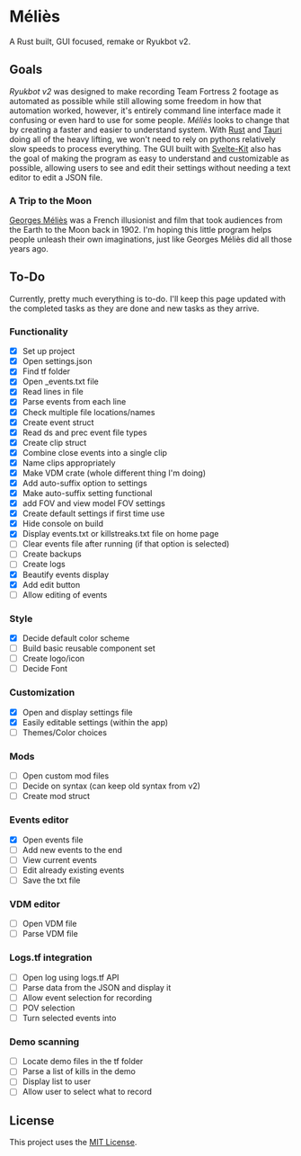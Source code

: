 # Méliès

A Rust built, GUI focused, remake or Ryukbot v2.

## Goals

*Ryukbot v2* was designed to make recording Team Fortress 2 footage as automated as possible while still allowing some freedom in how that automation worked, however, it's entirely command line interface made it confusing or even hard to use for some people. *Méliès* looks to change that by creating a faster and easier to understand system. With [Rust](https://www.rust-lang.org/) and [Tauri](https://tauri.app/) doing all of the heavy lifting, we won't need to rely on pythons relatively slow speeds to process everything. The GUI built with [Svelte-Kit](https://kit.svelte.dev/) also has the goal of making the program as easy to understand and customizable as possible, allowing users to see and edit their settings without needing a text editor to edit a JSON file.

### A Trip to the Moon

[Georges Méliès](https://en.wikipedia.org/wiki/Georges_M%C3%A9li%C3%A8s) was a French illusionist and film that took audiences from the Earth to the Moon back in 1902. I'm hoping this little program helps people unleash their own imaginations, just like Georges Méliès did all those years ago.

## To-Do

Currently, pretty much everything is to-do. I'll keep this page updated with the completed tasks as they are done and new tasks as they arrive.

### Functionality

- [x] Set up project
- [x] Open settings.json
- [x] Find tf folder
- [x] Open _events.txt file
- [x] Read lines in file
- [x] Parse events from each line
- [x] Check multiple file locations/names
- [x] Create event struct
- [x] Read ds and prec event file types
- [x] Create clip struct
- [x] Combine close events into a single clip
- [x] Name clips appropriately
- [x] Make VDM crate (whole different thing I'm doing)
- [x] Add auto-suffix option to settings
- [x] Make auto-suffix setting functional 
- [x] add FOV and view model FOV settings
- [x] Create default settings if first time use
- [x] Hide console on build
- [x] Display events.txt or killstreaks.txt file on home page
- [ ] Clear events file after running (if that option is selected)
- [ ] Create backups
- [ ] Create logs
- [x] Beautify events display
- [x] Add edit button
- [ ] Allow editing of events

### Style

- [x] Decide default color scheme
- [ ] Build basic reusable component set
- [ ] Create logo/icon
- [ ] Decide Font

### Customization

- [x] Open and display settings file
- [x] Easily editable settings (within the app)
- [ ] Themes/Color choices

### Mods

- [ ] Open custom mod files
- [ ] Decide on syntax (can keep old syntax from v2)
- [ ] Create mod struct

### Events editor

- [x] Open events file
- [ ] Add new events to the end
- [ ] View current events
- [ ] Edit already existing events
- [ ] Save the txt file

### VDM editor

- [ ] Open VDM file
- [ ] Parse VDM file

### Logs.tf integration

- [ ] Open log using logs.tf API
- [ ] Parse data from the JSON and display it
- [ ] Allow event selection for recording
- [ ] POV selection
- [ ] Turn selected events into 

### Demo scanning

- [ ] Locate demo files in the tf folder
- [ ] Parse a list of kills in the demo
- [ ] Display list to user
- [ ] Allow user to select what to record

## License

This project uses the [MIT License](https://mit-license.org/).